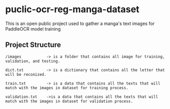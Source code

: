 # puclic-ocr-reg-manga-dataset
This is an open public project used to gather a manga's text images for PaddleOCR model training
## Project Structure
```
/images           -> is a folder that contains all image for training, validation, and testing. 

dict.txt          -> is a dictionary that contains all the letter that will be reconized. 

train.txt         -> is a data that contains all the texts that will match with the images in dataset for training process. 

validation.txt    ->is a data that contains all the texts that will match with the images in dataset for validation process. 
```

